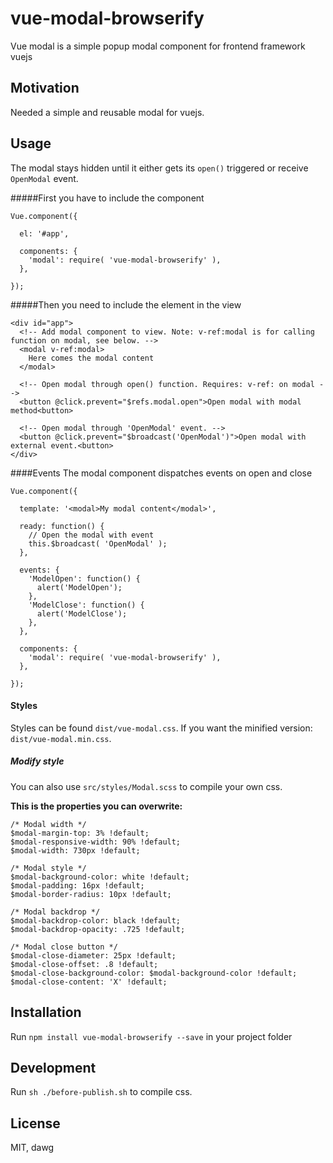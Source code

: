 # vue-modal-browserify
Vue modal is a simple popup modal component for frontend framework vuejs

## Motivation

Needed a simple and reusable modal for vuejs.

## Usage
The modal stays hidden until it either gets its ```open()``` triggered or receive ```OpenModal``` event.

#####First you have to include the component
```
Vue.component({

  el: '#app',
  
  components: {
    'modal': require( 'vue-modal-browserify' ),
  },
  
});
```

#####Then you need to include the element in the view
```
<div id="app">
  <!-- Add modal component to view. Note: v-ref:modal is for calling function on modal, see below. -->
  <modal v-ref:modal>
    Here comes the modal content
  </modal>
  
  <!-- Open modal through open() function. Requires: v-ref: on modal -->
  <button @click.prevent="$refs.modal.open">Open modal with modal method<button>
  
  <!-- Open modal through 'OpenModal' event. -->
  <button @click.prevent="$broadcast('OpenModal')">Open modal with external event.<button>
</div>
```

####Events
The modal component dispatches events on open and close
```
Vue.component({

  template: '<modal>My modal content</modal>',
  
  ready: function() {
    // Open the modal with event
    this.$broadcast( 'OpenModal' );
  },
  
  events: {
    'ModelOpen': function() {
      alert('ModelOpen');
    },
    'ModelClose': function() {
      alert('ModelClose');
    },
  },
  
  components: {
    'modal': require( 'vue-modal-browserify' ),
  },
  
});
```

#### Styles
Styles can be found ```dist/vue-modal.css```. If you want the minified version: ```dist/vue-modal.min.css```.

##### Modify style
You can also use ```src/styles/Modal.scss``` to compile your own css.

**This is the properties you can overwrite:**
```
/* Modal width */
$modal-margin-top: 3% !default;
$modal-responsive-width: 90% !default;
$modal-width: 730px !default;

/* Modal style */
$modal-background-color: white !default;
$modal-padding: 16px !default;
$modal-border-radius: 10px !default;

/* Modal backdrop */
$modal-backdrop-color: black !default;
$modal-backdrop-opacity: .725 !default;

/* Modal close button */
$modal-close-diameter: 25px !default;
$modal-close-offset: .8 !default;
$modal-close-background-color: $modal-background-color !default;
$modal-close-content: 'X' !default;
```

## Installation

Run ```npm install vue-modal-browserify --save``` in your project folder


## Development

Run ```sh ./before-publish.sh``` to compile css.

## License

MIT, dawg
